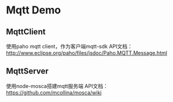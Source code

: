 # Mqtt Demo

## MqttClient
使用paho mqtt client，作为客户端mqtt-sdk
API文档：http://www.eclipse.org/paho/files/jsdoc/Paho.MQTT.Message.html

## MqttServer
使用node-mosca搭建mqtt服务端
API文档：https://github.com/mcollina/mosca/wiki
